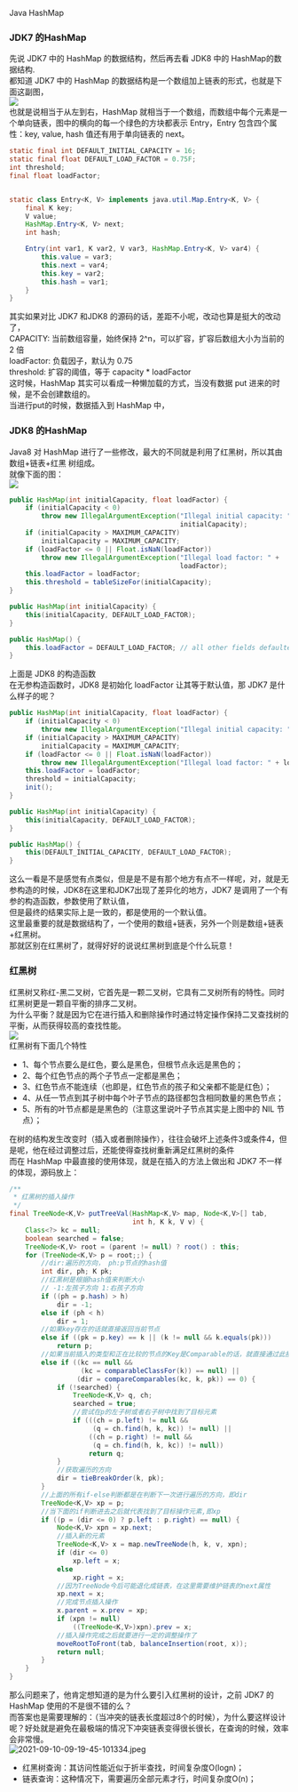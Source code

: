 Java HashMap
<a name="xxbTx"></a>
### JDK7 的HashMap
先说 JDK7 中的 HashMap 的数据结构，然后再去看 JDK8 中的 HashMap的数据结构.<br />都知道 JDK7 中的 HashMap 的数据结构是一个数组加上链表的形式，也就是下面这副图，<br />![](https://cdn.nlark.com/yuque/0/2021/webp/396745/1631236607908-eda70c70-2798-4fb7-abc9-9fd4e4b1960d.webp#clientId=u59b6a8fe-587a-4&from=paste&id=u55fbe9e7&originHeight=271&originWidth=685&originalType=url&ratio=1&rotation=0&showTitle=false&status=done&style=shadow&taskId=u8b247155-43ec-405d-b93e-7412b6c91fd&title=)<br />也就是说相当于从左到右，HashMap 就相当于一个数组，而数组中每个元素是一个单向链表，图中的横向的每一个绿色的方块都表示 Entry，Entry 包含四个属性：key, value, hash 值还有用于单向链表的 next。
```java
static final int DEFAULT_INITIAL_CAPACITY = 16;
static final float DEFAULT_LOAD_FACTOR = 0.75F;
int threshold;
final float loadFactor;


static class Entry<K, V> implements java.util.Map.Entry<K, V> {
    final K key;
    V value;
    HashMap.Entry<K, V> next;
    int hash;

    Entry(int var1, K var2, V var3, HashMap.Entry<K, V> var4) {
        this.value = var3;
        this.next = var4;
        this.key = var2;
        this.hash = var1;
    }
}
```
其实如果对比 JDK7 和JDK8 的源码的话，差距不小呢，改动也算是挺大的改动了，<br />CAPACITY: 当前数组容量，始终保持 2^n，可以扩容，扩容后数组大小为当前的 2 倍<br />loadFactor: 负载因子，默认为 0.75<br />threshold: 扩容的阈值，等于 capacity * loadFactor<br />这时候，HashMap 其实可以看成一种懒加载的方式，当没有数据 put 进来的时候，是不会创建数组的。<br />当进行put的时候，数据插入到 HashMap 中，
<a name="SW7SD"></a>
### JDK8 的HashMap
Java8 对 HashMap 进行了一些修改，最大的不同就是利用了红黑树，所以其由 数组+链表+红黑 树组成。<br />就像下面的图：<br />![](https://cdn.nlark.com/yuque/0/2021/webp/396745/1631236608134-1a3a3296-ab2d-4e29-bbff-9ed62649a346.webp#clientId=u59b6a8fe-587a-4&from=paste&id=ucfe74b12&originHeight=286&originWidth=681&originalType=url&ratio=1&rotation=0&showTitle=false&status=done&style=shadow&taskId=u33bbfba0-fb4e-47f7-8aa3-21dfcc32c03&title=)
```java
public HashMap(int initialCapacity, float loadFactor) {
    if (initialCapacity < 0)
        throw new IllegalArgumentException("Illegal initial capacity: " +
                                           initialCapacity);
    if (initialCapacity > MAXIMUM_CAPACITY)
        initialCapacity = MAXIMUM_CAPACITY;
    if (loadFactor <= 0 || Float.isNaN(loadFactor))
        throw new IllegalArgumentException("Illegal load factor: " +
                                           loadFactor);
    this.loadFactor = loadFactor;
    this.threshold = tableSizeFor(initialCapacity);
}

public HashMap(int initialCapacity) {
    this(initialCapacity, DEFAULT_LOAD_FACTOR);
}

public HashMap() {
    this.loadFactor = DEFAULT_LOAD_FACTOR; // all other fields defaulted
}
```
上面是 JDK8 的构造函数<br />在无参构造函数时，JDK8 是初始化 loadFactor 让其等于默认值，那 JDK7 是什么样子的呢？
```java
public HashMap(int initialCapacity, float loadFactor) {
    if (initialCapacity < 0)
        throw new IllegalArgumentException("Illegal initial capacity: " + initialCapacity);
    if (initialCapacity > MAXIMUM_CAPACITY)
        initialCapacity = MAXIMUM_CAPACITY;
    if (loadFactor <= 0 || Float.isNaN(loadFactor))
        throw new IllegalArgumentException("Illegal load factor: " + loadFactor);
    this.loadFactor = loadFactor;
    threshold = initialCapacity;
    init();
}

public HashMap(int initialCapacity) {
    this(initialCapacity, DEFAULT_LOAD_FACTOR);
}

public HashMap() {
    this(DEFAULT_INITIAL_CAPACITY, DEFAULT_LOAD_FACTOR);
}
```
这么一看是不是感觉有点类似，但是是不是有那个地方有点不一样呢，对，就是无参构造的时候，JDK8在这里和JDK7出现了差异化的地方，JDK7 是调用了一个有参的构造函数，参数使用了默认值，<br />但是最终的结果实际上是一致的，都是使用的一个默认值。<br />这里最重要的就是数据结构了，一个使用的数组+链表，另外一个则是数组+链表+红黑树。<br />那就区别在红黑树了，就得好好的说说红黑树到底是个什么玩意！
<a name="XiusQ"></a>
### 红黑树
红黑树又称红-黑二叉树，它首先是一颗二叉树，它具有二叉树所有的特性。同时红黑树更是一颗自平衡的排序二叉树。<br />为什么平衡？就是因为它在进行插入和删除操作时通过特定操作保持二叉查找树的平衡，从而获得较高的查找性能。<br />![](https://cdn.nlark.com/yuque/0/2021/webp/396745/1631236608285-08ae1135-2122-43a8-aaa5-d13e5102f0ca.webp#clientId=u59b6a8fe-587a-4&from=paste&id=u3aa93f1c&originHeight=422&originWidth=1080&originalType=url&ratio=1&rotation=0&showTitle=false&status=done&style=shadow&taskId=u834ddf72-b227-44ca-aa91-914ee6f552b&title=)<br />红黑树有下面几个特性

- 1、每个节点要么是红色，要么是黑色，但根节点永远是黑色的；
- 2、每个红色节点的两个子节点一定都是黑色；
- 3、红色节点不能连续（也即是，红色节点的孩子和父亲都不能是红色）；
- 4、从任一节点到其子树中每个叶子节点的路径都包含相同数量的黑色节点；
- 5、所有的叶节点都是是黑色的（注意这里说叶子节点其实是上图中的 NIL 节点）；

在树的结构发生改变时（插入或者删除操作），往往会破坏上述条件3或条件4，但是呢，他在经过调整过后，还能使得查找树重新满足红黑树的条件<br />而在 HashMap 中最直接的使用体现，就是在插入的方法上做出和 JDK7 不一样的体现，源码放上：
```java
/**
 * 红黑树的插入操作
 */
final TreeNode<K,V> putTreeVal(HashMap<K,V> map, Node<K,V>[] tab,
                               int h, K k, V v) {
    Class<?> kc = null;
    boolean searched = false;
    TreeNode<K,V> root = (parent != null) ? root() : this;
    for (TreeNode<K,V> p = root;;) {
        //dir:遍历的方向， ph:p节点的hash值
        int dir, ph; K pk;
        //红黑树是根据hash值来判断大小
        // -1:左孩子方向 1:右孩子方向
        if ((ph = p.hash) > h)
            dir = -1;
        else if (ph < h)
            dir = 1;
        //如果key存在的话就直接返回当前节点
        else if ((pk = p.key) == k || (k != null && k.equals(pk)))
            return p;
        //如果当前插入的类型和正在比较的节点的Key是Comparable的话，就直接通过此接口比较
        else if ((kc == null &&
                  (kc = comparableClassFor(k)) == null) ||
                 (dir = compareComparables(kc, k, pk)) == 0) {
            if (!searched) {
                TreeNode<K,V> q, ch;
                searched = true;
                //尝试在p的左子树或者右子树中找到了目标元素
                if (((ch = p.left) != null &&
                     (q = ch.find(h, k, kc)) != null) ||
                    ((ch = p.right) != null &&
                     (q = ch.find(h, k, kc)) != null))
                    return q;
            }
            //获取遍历的方向
            dir = tieBreakOrder(k, pk);
        }
        //上面的所有if-else判断都是在判断下一次进行遍历的方向，即dir
        TreeNode<K,V> xp = p;
        //当下面的if判断进去之后就代表找到了目标操作元素,即xp
        if ((p = (dir <= 0) ? p.left : p.right) == null) {
            Node<K,V> xpn = xp.next;
            //插入新的元素
            TreeNode<K,V> x = map.newTreeNode(h, k, v, xpn);
            if (dir <= 0)
                xp.left = x;
            else
                xp.right = x;
            //因为TreeNode今后可能退化成链表，在这里需要维护链表的next属性
            xp.next = x;
            //完成节点插入操作
            x.parent = x.prev = xp;
            if (xpn != null)
                ((TreeNode<K,V>)xpn).prev = x;
            //插入操作完成之后就要进行一定的调整操作了
            moveRootToFront(tab, balanceInsertion(root, x));
            return null;
        }
    }
}
```
那么问题来了，他肯定想知道的是为什么要引入红黑树的设计，之前 JDK7 的 HashMap 使用的不是很不错的么？<br />而答案也是需要理解的：（当冲突的链表长度超过8个的时候），为什么要这样设计呢？好处就是避免在最极端的情况下冲突链表变得很长很长，在查询的时候，效率会非常慢。<br />![2021-09-10-09-19-45-101334.jpeg](https://cdn.nlark.com/yuque/0/2021/jpeg/396745/1631236918522-712a073b-e358-419e-8847-d66a64fea3cb.jpeg#clientId=u59b6a8fe-587a-4&from=ui&id=u37e6a1b7&originHeight=448&originWidth=1080&originalType=binary&ratio=1&rotation=0&showTitle=false&size=50162&status=done&style=shadow&taskId=u5a35a7d8-9a57-42db-a5f7-4aaba7bb510&title=)

- 红黑树查询：其访问性能近似于折半查找，时间复杂度O(logn)；
- 链表查询：这种情况下，需要遍历全部元素才行，时间复杂度O(n)；
